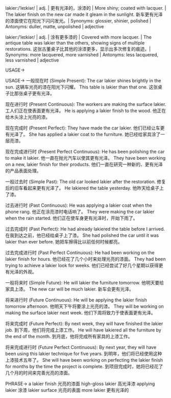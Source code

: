 lakier:/ˈleɪkiər/ | adj. | 更有光泽的，涂漆的 | More shiny; coated with lacquer. | The lakier finish on the new car made it gleam in the sunlight. 新车更有光泽的漆面使它在阳光下闪闪发光。| Synonyms: glossier, shinier, polished | Antonyms: duller, matte, unpolished | adjective

lakier:/ˈleɪkiər/ | adj. | 涂有更多漆的 | Covered with more lacquer. |  The antique table was lakier than the others, showing signs of multiple restorations.  这张古董桌子比其他的涂漆更多，显示出多次修复的痕迹。| Synonyms: more lacquered, more varnished | Antonyms: less lacquered, less varnished | adjective


USAGE->

USAGE->
一般现在时 (Simple Present):
The car lakier shines brightly in the sun. 这辆车光亮的漆在阳光下闪耀。
This table is lakier than that one. 这张桌子比那张桌子更有光泽。

现在进行时 (Present Continuous):
The workers are making the surface lakier. 工人们正在使表面更有光泽。
He is applying a lakier finish to the wood. 他正在给木头涂上光亮的漆。

现在完成时 (Present Perfect):
They have made the car lakier. 他们已经让车更有光泽了。
She has applied a lakier coat to the furniture. 她已经给家具涂了一层亮漆。

现在完成进行时 (Present Perfect Continuous):
He has been polishing the car to make it lakier. 他一直在抛光汽车以使其更有光泽。
They have been working on a new, lakier finish for their products.  他们一直在研究一种新的、更有光泽的产品表面处理。

一般过去时 (Simple Past):
The old car looked lakier after the restoration.  修复后的旧车看起来更有光泽了。
He lakiered the table yesterday. 他昨天给桌子上了漆。

过去进行时 (Past Continuous):
He was applying a lakier coat when the phone rang. 他正在涂亮漆时电话响了。
They were making the car lakier when the rain started. 他们正在使车身更有光泽时，开始下雨了。

过去完成时 (Past Perfect):
He had already lakiered the table before I arrived. 在我到达之前，他已经给桌子上了漆。
She had polished the car until it was lakier than ever before. 她把车擦得比以前任何时候都亮。

过去完成进行时 (Past Perfect Continuous):
He had been working on the lakier finish for hours. 他已经花了几个小时来处理光亮的漆面。
They had been trying to achieve a lakier look for weeks. 他们已经尝试了好几个星期以获得更有光泽的外观。

一般将来时 (Simple Future):
He will lakier the furniture tomorrow. 他明天要给家具上漆。
The new car will be much lakier. 新车会更有光泽。

将来进行时 (Future Continuous):
He will be applying the lakier finish tomorrow afternoon.  他明天下午将要涂上光亮的漆。
They will be working on making the surface lakier next week. 他们下周将致力于使表面更有光泽。

将来完成时 (Future Perfect):
By next week, they will have finished the lakier job. 到下周，他们将完成上漆工作。
He will have lakiered all the furniture by the end of the month. 到月底，他将完成所有家具的上漆工作。

将来完成进行时 (Future Perfect Continuous):
By next year, they will have been using this lakier technique for five years. 到明年，他们将已经使用这种上漆技术五年了。
She will have been working on perfecting the lakier finish for months by the time the project is complete. 到项目完成时，她将已经花了几个月的时间来完善光亮的漆面。


PHRASE->
a lakier finish 光亮的漆面
high-gloss lakier 高光泽漆
applying lakier 涂漆
lakier surface 光亮的表面
more lakier 更有光泽的
